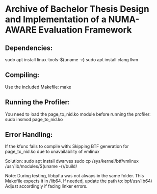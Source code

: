 # Archive of Bachelor Thesis Design and Implementation of a NUMA-AWARE Evaluation Framework

## Dependencies:
sudo apt install linux-tools-$(uname -r)
sudo apt install clang llvm

## Compiling:
Use the included Makefile:
     make

## Running the Profiler:
You need to load the page_to_nid.ko module before running the profiler:
    sudo insmod page_to_nid.ko

## Error Handling:
If the kfunc fails to compile with:
     Skipping BTF generation for page_to_nid.ko due to unavailability of vmlinux

 Solution:
     sudo apt install dwarves
     sudo cp /sys/kernel/btf/vmlinux /usr/lib/modules/$(uname -r)/build/

 Note:
 During testing, libbpf.a was not always in the same folder.
 This Makefile expects it in /lib64. If needed, update the path to:
     bpf/usr/lib64/
 Adjust accordingly if facing linker errors.
